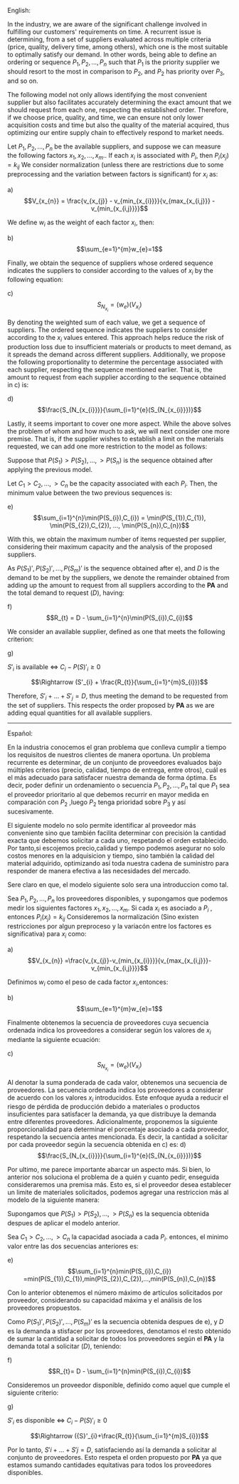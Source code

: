 English:

In the industry, we are aware of the significant challenge involved in fulfilling our customers' requirements on time. A recurrent issue is determining, from a set of suppliers evaluated across multiple criteria (price, quality, delivery time, among others), which one is the most suitable to optimally satisfy our demand. In other words, being able to define an ordering or sequence $P_{1},P_{2},...,P_{n}$ such that $P_{1}$ is the priority supplier we should resort to the most in comparison to $P_{2}$, and $P_{2}$ has priority over $P_{3}$, and so on.

The following model not only allows identifying the most convenient supplier but also facilitates accurately determining the exact amount that we should request from each one, respecting the established order. Therefore, if we choose price, quality, and time, we can ensure not only lower acquisition costs and time but also the quality of the material acquired, thus optimizing our entire supply chain to effectively respond to market needs.

Let $P_{1},P_{2},...,P_{n}$ be the available suppliers, and suppose we can measure the following factors $x_{1},x_{2},...,x_{m}$.. If each $x_{i}$ is associated with $P_{i}$, then $P_{i}(x_{j}) = k_{ij}$
We consider normalization (unless there are restrictions due to some preprocessing and the variation between factors is significant) for $x_{i}$ as:

a)
$$V_{x_{n}} = \frac{v_{x_{j}} - v_{min_{x_{i}}}}{v_{max_{x_{i,j}}} - v_{min_{x_{i,j}}}}$$

We define $w_{i}$ as the weight of each factor $x_{i}$, then:

b)
$$\sum_{e=1}^{m}w_{e}=1$$

Finally, we obtain the sequence of suppliers whose ordered sequence indicates the suppliers to consider according to the values of $x_{i}$ by the following equation:

c) 
$$S_{N_{x_{i}}} = (w_{e})(V_{x_{i}})$$

By denoting the weighted sum of each value, we get a sequence of suppliers. The ordered sequence indicates the suppliers to consider according to the $x_{i}$ values entered.
This approach helps reduce the risk of production loss due to insufficient materials or products to meet demand, as it spreads the demand across different suppliers. Additionally, we propose the following proportionality to determine the percentage associated with each supplier, respecting the sequence mentioned earlier. That is, the amount to request from each supplier according to the sequence obtained in c) is:

d)
$$\frac{S_{N_{x_{i}}}}{\sum_{i=1}^{e}(S_{N_{x_{i}}})}$$

Lastly, it seems important to cover one more aspect. While the above solves the problem of whom and how much to ask, we will next consider one more premise. That is, if the supplier wishes to establish a limit on the materials requested, we can add one more restriction to the model as follows:

Suppose that $P(S_{1}) > P(S_{2}), ..., > P(S_{n})$ is the sequence obtained after applying the previous model.

Let $C_{1} > C_{2}, ..., > C_{n}$ be the capacity associated with each $P_{i}$. Then, the minimum value between the two previous sequences is:

e)
$$\sum_{i=1}^{n}\min(P(S_{i}),C_{i}) = \min(P(S_{1}),C_{1}), \min(P(S_{2}),C_{2}), ..., \min(P(S_{n}),C_{n})$$

With this, we obtain the maximum number of items requested per supplier, considering their maximum capacity and the analysis of the proposed suppliers.

As $P({S}_{1})', P({S}_{2})', ..., P({S}_{m})'$ is the sequence obtained after e), and $D$ is the demand to be met by the suppliers, we denote the remainder obtained from adding up the amount to request from all suppliers according to the **PA** and the total demand to request ($D$), having:

f)
$$R_{t} = D - \sum_{i=1}^{n}\min(P(S_{i}),C_{i})$$

We consider an available supplier, defined as one that meets the following criterion:

g)

${S}'_{i}$ is available $\Leftrightarrow$ $C_{i}-P({S})'_{i}\geq 0$

$$\Rightarrow (S'_{i} + \frac{R_{t}}{\sum_{i=1}^{m}S_{i}})$$

Therefore, $S'_{i} + ... + S'_{j} = D$, thus meeting the demand to be requested from the set of suppliers. This respects the order proposed by **PA** as we are adding equal quantities for all available suppliers.
____
Español:

En la industria conocemos el gran problema que conlleva cumplir a tiempo los requisitos de nuestros clientes de manera oportuna. Un problema recurrente es determinar, de un conjunto de proveedores evaluados bajo múltiples criterios (precio, calidad, tiempo de entrega, entre otros), cuál es el más adecuado para satisfacer nuestra demanda de forma óptima. Es decir, poder definir un ordenamiento o secuencia $P_{1},P_{2},...,P_{n}$ tal que $P_{1}$ sea el proveedor prioritario al que debemos recurrir en mayor medida en comparación con $P_{2}$ ,luego $P_{2}$ tenga prioridad sobre $P_{3}$ y así sucesivamente.

El siguiente modelo no solo permite identificar al proveedor más conveniente sino que también facilita determinar con precisión la cantidad exacta que debemos solicitar a cada uno, respetando el orden establecido. Por tanto,si escojemos precio,calidad y tiempo podemos asegurar no solo costos menores en la adquisicion y tiempo, sino también la calidad del material adquirido, optimizando así toda nuestra cadena de suministro para responder de manera efectiva a las necesidades del mercado.

Sere claro en que, el modelo siguiente solo sera una introduccion como tal.

Sea $P_{1},P_{2},...,P_{n}$ los proveedores disponibles, y supongamos que podemos medir los siguientes factores $x_{1},x_{2},...,x_{m}$. Si cada $x_{i}$ es asociado a $P_{i}$ , entonces $P_{i}(x_{j}) = k_{ij}$
Consideremos la normalización (Sino existen restricciones por algun preproceso y la variacón entre los factores es significativa) para $x_{i}$ como:

a)
$$V_{x_{n}} =\frac{v_{x_{j}}-v_{min_{x_{i}}}}{v_{max_{x_{i,j}}}-v_{min_{x_{i,j}}}}$$

Definimos $w_{i}$ como el peso de cada factor $x_{i}$,entonces:

b)
$$\sum_{e=1}^{m}w_{e}=1$$

Finalmente obtenemos la secuencia de proveedores cuya secuencia ordenada indica los proveedores a considerar según los valores de $x_{i}$ mediante la siguiente ecuación:

c) 
$$S_{N_{x_{i}}}= (w_{e})(V_{x_{i}})$$

Al denotar la suma ponderada de cada valor, obtenemos una secuencia de proveedores. La secuencia ordenada indica los proveedores a considerar de acuerdo con los valores $x_{i}$ introducidos.
Este enfoque ayuda a reducir el riesgo de pérdida de producción debido a materiales o productos insuficientes para satisfacer la demanda, ya que distribuye la demanda entre diferentes proveedores. Adicionalmente, proponemos la siguiente proporcionalidad para determinar el porcentaje asociado a cada proveedor, respetando la secuencia antes mencionada. Es decir, la cantidad a solicitar por cada proveedor según la secuencia obtenida en c) es:
d)
$$\frac{S_{N_{x_{i}}}}{\sum_{i=1}^{e}(S_{N_{x_{i}}})}$$

Por ultimo, me parece importante abarcar un aspecto más. Si bien, lo anterior nos soluciona el problema de a quién y cuanto pedir, enseguida consideraremos una premisa más. Esto es, si el proveedor desea establecer un limite de materiales solicitados, podemos agregar una restriccion más al modelo de la siguiente manera:

Supongamos que $P(S_{1})>P(S_{2}),...,>P(S_{n})$ es la  sequencia obtenida despues de aplicar el modelo anterior.

Sea $C_{1}>C_{2},...,>C_{n}$ la capacidad asociada a cada $P_{i}$. entonces, el minimo valor entre las dos secuencias anteriores es:

e) 
$$\sum_{i=1}^{n}min(P(S_{i}),C_{i}) =min(P(S_{1}),C_{1}),min(P(S_{2}),C_{2}),...,min(P(S_{n}),C_{n})$$

Con lo anterior obtenemos el número máximo de artículos solicitados por proveedor, considerando su capacidad máxima y el análisis de los proveedores propuestos.

Como $P({S}_{1})', P({S}_{2})', ..., P({S}_{m})'$ es la secuencia obtenida despues de e), y $D$ es la demanda a stisfacer por los proveedores, denotamos el resto obtenido de sumar la cantidad a solicitar de todos los proveedores según el **PA** y la demanda total a solicitar ($D$), teniendo:

f)
$$R_{t}= D - \sum_{i=1}^{n}min(P(S_{i}),C_{i})$$

Consideremos un proveedor disponible, definido como aquel que cumple el siguiente criterio:

g)

${S}'_{i}$ es disponible $\Leftrightarrow$ $C_{i}-P({S})'_{i}\geq 0$

$$\Rightarrow ({S}'_{i}+\frac{R_{t}}{\sum_{i=1}^{m}S_{i}})$$

Por lo tanto, ${S}'{i}+...+{S}'{j} = D$, satisfaciendo así la demanda a solicitar al conjunto de proveedores. Esto respeta el orden propuesto por **PA** ya que estamos sumando cantidades equitativas para todos los proveedores disponibles.

